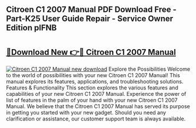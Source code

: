 ## Citroen C1 2007 Manual PDF Download Free - Part-K25 User Guide Repair - Service Owner Edition plFNB

# <h2><a href="http://cf22801.oget.top/?id=Citroen+C1+2007+Manual">🔗Download New 👉🔴 Citroen C1 2007 Manual</a></h2>

[![Citroen C1 2007 Manual new download](https://i.imgur.com/5g1atiW.png)](http://cf22801.oget.top/?id=Citroen+C1+2007+Manual)
Explore the Possibilities Welcome to the world of possibilities with your new Citroen C1 2007 Manual! This manual explores its features, applications, and troubleshooting solutions. Features & Functionality This section explores the various features and capabilities of your new Citroen C1 2007 Manual. Experience the power of list of features in the palm of your hand with your new Citroen C1 2007 Manual. We believe that the Citroen C1 2007 Manual has served its purpose in getting you started with your new gadget. Should you need any clarification or assistance, our customer support team is always available.
